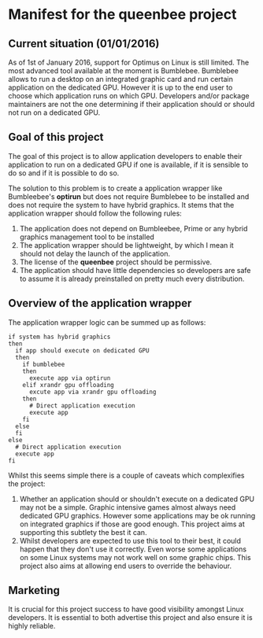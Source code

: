 
# Manifest for the **queenbee** project #

## Current situation (01/01/2016) ##

As of 1st of January 2016, support for Optimus on Linux is still limited. The most advanced tool available at the moment is Bumblebee. Bumblebee allows to run a desktop on an integrated graphic card and run certain application on the dedicated GPU. However it is up to the end user to choose which application runs on which GPU. Developers and/or package maintainers are not the one determining if their application should or should not run on a dedicated GPU.

## Goal of this project ##

The goal of this project is to allow application developers to enable their application to run on a dedicated GPU if one is available, if it is sensible to do so and if it is possible to do so.

The solution to this problem is to create a application wrapper like Bumbleebee's **optirun** but does not require Bumblebee to be installed and does not require the system to have hybrid graphics. It stems that the application wrapper should follow the following rules:

1. The application does not depend on Bumbleebee, Prime or any hybrid graphics management tool to be installed
2. The application wrapper should be lightweight, by which I mean it should not delay the launch of the application.
3. The license of the **queenbee** project should be permissive.
4. The application should have little dependencies so developers are safe to assume it is already preinstalled on pretty much every distribution.

## Overview of the application wrapper ##

The application wrapper logic can be summed up as follows:

```shell
if system has hybrid graphics
then
  if app should execute on dedicated GPU
  then
    if bumblebee
    then
      execute app via optirun
    elif xrandr gpu offloading
      excute app via xrandr gpu offloading
    then
      # Direct application execution
      execute app
    fi
  else
  fi
else
  # Direct application execution
  execute app
fi
```

Whilst this seems simple there is a couple of caveats which complexifies the project:
1. Whether an application should or shouldn't execute on a dedicated GPU may not be a simple. Graphic intensive games almost always need dedicated GPU graphics. However some applications may be ok running on integrated graphics if those are good enough. This project aims at supporting this subtlety the best it can.
2. Whilst developers are expected to use this tool to their best, it could happen that they don't use it correctly. Even worse some applications on some Linux systems may not work well on some graphic chips. This project also aims at allowing end users to override the behaviour.

## Marketing ##

It is crucial for this project success to have good visibility amongst Linux developers. It is essential to both advertise this project and also ensure it is highly reliable.
